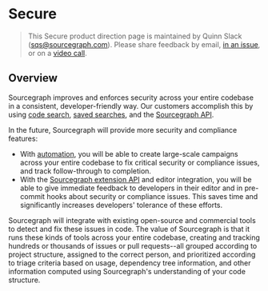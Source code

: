 # Secure

> This Secure product direction page is maintained by Quinn Slack ([sqs@sourcegraph.com](mailto:sqs@sourcegraph.com)). Please share feedback by email, [in an issue](https://github.com/sourcegraph/sourcegraph/issues/new), or on a [video call](https://calendly.com/sqs/20-minute-product-chat).

## Overview

Sourcegraph improves and enforces security across your entire codebase in a consistent, developer-friendly way. Our customers accomplish this by using [code search](../../user/search/index.md), [saved searches](../../user/search/saved_searches.md), and the [Sourcegraph API](../../api/graphql/index.md).

In the future, Sourcegraph will provide more security and compliance features:

- With [automation](../automate/index.md), you will be able to create large-scale campaigns across your entire codebase to fix critical security or compliance issues, and track follow-through to completion.
- With the [Sourcegraph extension API](../../extensions/index.md) and editor integration, you will be able to give immediate feedback to developers in their editor and in pre-commit hooks about security or compliance issues. This saves time and significantly increases developers' tolerance of these efforts.

Sourcegraph will integrate with existing open-source and commercial tools to detect and fix these issues in code. The value of Sourcegraph is that it runs these kinds of tools across your entire codebase, creating and tracking hundreds or thousands of issues or pull requests--all grouped according to project structure, assigned to the correct person, and prioritized according to triage criteria based on usage, dependency tree information, and other information computed using Sourcegraph's understanding of your code structure.
